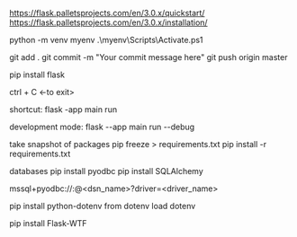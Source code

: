 https://flask.palletsprojects.com/en/3.0.x/quickstart/
https://flask.palletsprojects.com/en/3.0.x/installation/

python -m venv myenv
.\myenv\Scripts\Activate.ps1

git add .
git commit -m "Your commit message here"
git push origin master

pip install flask

ctrl + C <-to exit>

shortcut:
flask -app main run

development mode:
flask --app main run --debug

take snapshot of packages
pip freeze > requirements.txt
pip install -r requirements.txt

databases
pip install pyodbc
pip install SQLAlchemy

mssql+pyodbc://<username>:<password>@<dsn_name>?driver=<driver_name>

pip install python-dotenv
from dotenv load dotenv

pip install Flask-WTF